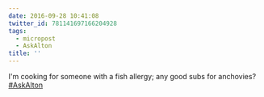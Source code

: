 ```yaml
---
date: 2016-09-28 10:41:08
twitter_id: 781141697166204928
tags:
  - micropost
  - AskAlton
title: ''
---
```


I'm cooking for someone with a fish allergy; any good subs for anchovies? [#AskAlton](https://twitter.com/hashtag/AskAlton)
